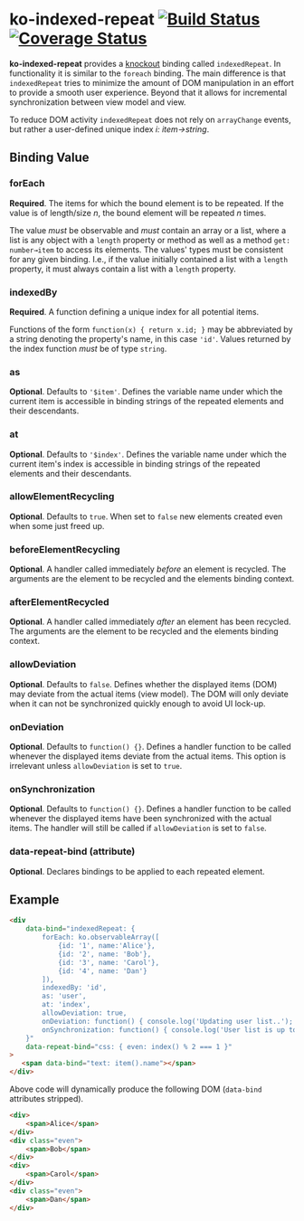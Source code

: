# ko-indexed-repeat [![Build Status](https://travis-ci.org/benschulz/ko-indexed-repeat.svg?branch=master)](https://travis-ci.org/benschulz/ko-indexed-repeat) [![Coverage Status](https://coveralls.io/repos/benschulz/ko-indexed-repeat/badge.svg?branch=master)](https://coveralls.io/r/benschulz/ko-indexed-repeat?branch=master)

**ko-indexed-repeat** provides a [knockout](http://knockoutjs.com/) binding called `indexedRepeat`. In functionality it is similar to the `foreach` binding. The main difference is that `indexedRepeat` tries to minimize the amount of DOM manipulation in an effort to provide a smooth user experience. Beyond that it allows for incremental synchronization between view model and view.

To reduce DOM activity `indexedRepeat` does not rely on `arrayChange` events, but rather a user-defined unique index *i: item→string*.

## Binding Value

### forEach

**Required**. The items for which the bound element is to be repeated. If the value is of length/size *n*, the bound element will be repeated *n* times.

The value *must* be observable and *must* contain an array or a list, where a list is any object with a `length` property or method as well as a method `get: number→item` to access its elements. The values' types must be consistent for any given binding. I.e., if the value initially contained a list with a `length` property, it must always contain a list with a `length` property.

### indexedBy

**Required**. A function defining a unique index for all potential items.

Functions of the form `function(x) { return x.id; }` may be abbreviated by a string denoting the property's name, in this case `'id'`. Values returned by the index function *must* be of type `string`.

### as

**Optional**. Defaults to `'$item'`. Defines the variable name under which the current item is accessible in binding strings of the repeated elements and their descendants.

### at

**Optional**. Defaults to `'$index'`. Defines the variable name under which the current item's index is accessible in binding strings of the repeated elements and their descendants.

### allowElementRecycling

**Optional**. Defaults to `true`. When set to `false` new elements created even when some just freed up.

### beforeElementRecycling

**Optional**. A handler called immediately *before* an element is recycled. The arguments are the element to be recycled and the elements binding context.

### afterElementRecycled

**Optional**. A handler called immediately *after* an element has been recycled. The arguments are the element to be recycled and the elements binding context.

### allowDeviation

**Optional**. Defaults to `false`. Defines whether the displayed items (DOM) may deviate from the actual items (view model). The DOM will only deviate when it can not be synchronized quickly enough to avoid UI lock-up.

### onDeviation

**Optional**. Defaults to `function() {}`. Defines a handler function to be called whenever the displayed items deviate from the actual items. This option is irrelevant unless `allowDeviation` is set to `true`.

### onSynchronization

**Optional**. Defaults to `function() {}`. Defines a handler function to be called whenever the displayed items have been synchronized with the actual items. The handler will still be called if `allowDeviation` is set to `false`.

### data-repeat-bind (attribute)

**Optional**. Declares bindings to be applied to each repeated element.

## Example

```html
<div
    data-bind="indexedRepeat: {
        forEach: ko.observableArray([
            {id: '1', name:'Alice'},
            {id: '2', name: 'Bob'},
            {id: '3', name: 'Carol'},
            {id: '4', name: 'Dan'}
        ]),
        indexedBy: 'id',
        as: 'user',
        at: 'index',
        allowDeviation: true,
        onDeviation: function() { console.log('Updating user list..'); },
        onSynchronization: function() { console.log('User list is up to date..'); },
    }"
    data-repeat-bind="css: { even: index() % 2 === 1 }"
>
   <span data-bind="text: item().name"></span>
</div>
```

Above code will dynamically produce the following DOM (`data-bind` attributes stripped).

```html
<div>
    <span>Alice</span>
</div>
<div class="even">
    <span>Bob</span>
</div>
<div>
    <span>Carol</span>
</div>
<div class="even">
    <span>Dan</span>
</div>
```
